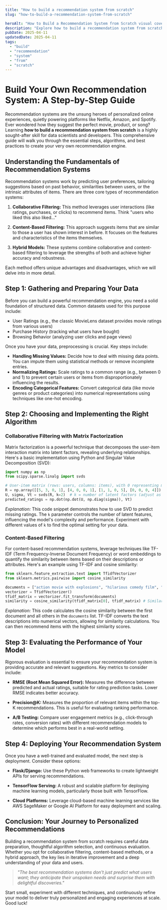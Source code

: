 ```yaml
---
title: "How to build a recommendation system from scratch"
slug: "how-to-build-a-recommendation-system-from-scratch"

heroAlt: "How to Build a Recommendation System from Scratch visual cover image"
description: "Explore how to build a recommendation system from scratch in this detailed guide, offering insights, strategies, and practical tips to enhance your understanding and application of the topic."
pubDate: 2025-04-11
updatedDate: 2025-04-11
tags:
  - "build"
  - "recommendation"
  - "system"
  - "from"
  - "scratch"
---
```


# Build Your Own Recommendation System: A Step-by-Step Guide

Recommendation systems are the unsung heroes of personalized online experiences, quietly powering platforms like Netflix, Amazon, and Spotify. Ever wondered how they suggest the perfect movie, product, or song? Learning **how to build a recommendation system from scratch** is a highly sought-after skill for data scientists and developers. This comprehensive guide will walk you through the essential steps, algorithms, and best practices to create your very own recommendation engine.

## Understanding the Fundamentals of Recommendation Systems

Recommendation systems work by predicting user preferences, tailoring suggestions based on past behavior, similarities between users, or the intrinsic attributes of items. There are three core types of recommendation systems:

1. **Collaborative Filtering:** This method leverages user interactions (like ratings, purchases, or clicks) to recommend items. Think "users who liked this also liked..."

2. **Content-Based Filtering:** This approach suggests items that are similar to those a user has shown interest in before. It focuses on the features and characteristics of the items themselves.

3. **Hybrid Models:** These systems combine collaborative and content-based filtering to leverage the strengths of both and achieve higher accuracy and robustness.

Each method offers unique advantages and disadvantages, which we will delve into in more detail.

## Step 1: Gathering and Preparing Your Data

Before you can build a powerful recommendation engine, you need a solid foundation of structured data. Common datasets used for this purpose include:

- User Ratings (e.g., the classic MovieLens dataset provides movie ratings from various users)
- Purchase History (tracking what users have bought)
- Browsing Behavior (analyzing user clicks and page views)

Once you have your data, preprocessing is crucial. Key steps include:

- **Handling Missing Values:** Decide how to deal with missing data points. You can impute them using statistical methods or remove incomplete entries.
- **Normalizing Ratings:** Scale ratings to a common range (e.g., between 0 and 1) to prevent certain users or items from disproportionately influencing the results.
- **Encoding Categorical Features:** Convert categorical data (like movie genres or product categories) into numerical representations using techniques like one-hot encoding.

## Step 2: Choosing and Implementing the Right Algorithm

### Collaborative Filtering with Matrix Factorization

Matrix factorization is a powerful technique that decomposes the user-item interaction matrix into latent factors, revealing underlying relationships. Here's a basic implementation using Python and Singular Value Decomposition (SVD):

```python
import numpy as np
from scipy.sparse.linalg import svds

# User-item matrix (rows: users, columns: items), with 0 representing missing ratings
R = np.array([[5, 3, 0, 1], [4, 0, 0, 1], [1, 1, 0, 5], [0, 0, 0, 4]])
U, sigma, Vt = svds(R, k=2)  # k = number of latent factors (adjust as needed)
predicted_ratings = np.dot(np.dot(U, np.diag(sigma)), Vt)
```

_Explanation:_ This code snippet demonstrates how to use SVD to predict missing ratings. The `k` parameter controls the number of latent features, influencing the model's complexity and performance. Experiment with different values of `k` to find the optimal setting for your data.

### Content-Based Filtering

For content-based recommendation systems, leverage techniques like TF-IDF (Term Frequency-Inverse Document Frequency) or word embeddings to quantify the similarity between items based on their descriptions or attributes. Here's an example using TF-IDF and cosine similarity:

```python
from sklearn.feature_extraction.text import TfidfVectorizer
from sklearn.metrics.pairwise import cosine_similarity

documents = ["action movie with explosions", "hilarious comedy film", "mind-bending sci-fi adventure"]
vectorizer = TfidfVectorizer()
tfidf_matrix = vectorizer.fit_transform(documents)
similarity = cosine_similarity(tfidf_matrix[0], tfidf_matrix) # Similarity of the first document with all others
```

_Explanation:_ This code calculates the cosine similarity between the first document and all others in the `documents` list. TF-IDF converts the text descriptions into numerical vectors, allowing for similarity calculations. You can then recommend items with the highest similarity scores.

## Step 3: Evaluating the Performance of Your Model

Rigorous evaluation is essential to ensure your recommendation system is providing accurate and relevant suggestions. Key metrics to consider include:

- **RMSE (Root Mean Squared Error):** Measures the difference between predicted and actual ratings, suitable for rating prediction tasks. Lower RMSE indicates better accuracy.

- **Precision@K:** Measures the proportion of relevant items within the top-K recommendations. This is useful for evaluating ranking performance.

- **A/B Testing:** Compare user engagement metrics (e.g., click-through rates, conversion rates) with different recommendation models to determine which performs best in a real-world setting.

## Step 4: Deploying Your Recommendation System

Once you have a well-trained and evaluated model, the next step is deployment. Consider these options:

- **Flask/Django:** Use these Python web frameworks to create lightweight APIs for serving recommendations.

- **TensorFlow Serving:** A robust and scalable platform for deploying machine learning models, particularly those built with TensorFlow.

- **Cloud Platforms:** Leverage cloud-based machine learning services like AWS SageMaker or Google AI Platform for easy deployment and scaling.

## Conclusion: Your Journey to Personalized Recommendations

Building a recommendation system from scratch requires careful data preparation, thoughtful algorithm selection, and continuous evaluation. Whether you opt for collaborative filtering, content-based methods, or a hybrid approach, the key lies in iterative improvement and a deep understanding of your data and users.

> _"The best recommendation systems don't just predict what users want; they anticipate their unspoken needs and surprise them with delightful discoveries."_

Start small, experiment with different techniques, and continuously refine your model to deliver truly personalized and engaging experiences at scale. Good luck!
